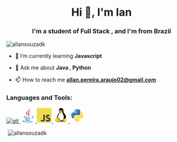 <h1 align="center">Hi 👋, I'm Ian</h1>
<h3 align="center">I'm a student of Full Stack , and I'm from Brazil</h3>

<p align="left"> <img src="https://komarev.com/ghpvc/?username=allansouzadk&label=Profile%20views&color=0e75b6&style=flat" alt="allansouzadk" /> </p>

- 🌱 I’m currently learning **Javascript**

- 💬 Ask me about **Java , Python**

- 📫 How to reach me **allan.pereira.araujo02@gmail.com**


<h3 align="left">Languages and Tools:</h3>
<p align="left"> <a href="https://git-scm.com/" target="_blank"> <img src="https://www.vectorlogo.zone/logos/git-scm/git-scm-icon.svg" alt="git" width="40" height="40"/> </a> <a href="https://www.java.com" target="_blank"> <img src="https://raw.githubusercontent.com/devicons/devicon/master/icons/java/java-original.svg" alt="java" width="40" height="40"/> </a> <a href="https://developer.mozilla.org/en-US/docs/Web/JavaScript" target="_blank"> <img src="https://raw.githubusercontent.com/devicons/devicon/master/icons/javascript/javascript-original.svg" alt="javascript" width="40" height="40"/> </a> <a href="https://www.linux.org/" target="_blank"> <img src="https://raw.githubusercontent.com/devicons/devicon/master/icons/linux/linux-original.svg" alt="linux" width="40" height="40"/> </a> <a href="https://www.python.org" target="_blank"> <img src="https://raw.githubusercontent.com/devicons/devicon/master/icons/python/python-original.svg" alt="python" width="40" height="40"/> </a> </p>

<p>&nbsp;<img align="center" src="https://github-readme-stats.vercel.app/api?username=allansouzadk&show_icons=true&locale=en" alt="allansouzadk" /></p>
